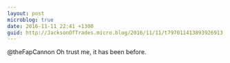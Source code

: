 ```yaml
---
layout: post
microblog: true
date: 2016-11-11 22:41 +1300
guid: http://JacksonOfTrades.micro.blog/2016/11/11/t797011413893926913.html
---
```

@theFapCannon Oh trust me, it has been before.
